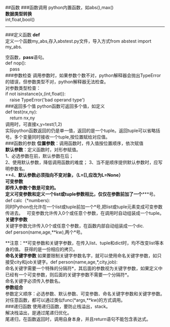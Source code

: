 ##函数
###函数调用
python内置函数，如abs(),max()  
**数据类型转换**  
int,float,bool()  
***
###定义函数
**def**  
定义一个函数my_abs,存入abstest.py文件，导入方式from abstest import my_abs.  

空函数，**pass**语句。  
def nop():  
　pass  
###参数检查
调用参数时，如果参数个数不对，python解释器会抛出TypeError的错误，但参数类型不对，python解释器无法检查。  
对参数类型检查：  
if not isinstance(x,(int,float)):  
　raise TypeError('bad operand type')  
###返回多个值
python函数可返回多个值，如定义  
def test(nx,ny):  
　return nx,ny  
调用时，可直接x,y=test(1,2)  
实际python函数返回的仍是单一值，返回的是一个tuple。返回tuple可以省略括号。多个变量同时接收一个tuple,按位置赋给对应值。  
###函数的参数
**位置参数**：调用函数时，传入值按位置顺序，依次赋值  
**默认参数**：定义函数时，对形参赋值。  
1、必选参数在前，默认参数在后；  
2、使用默认参数，降低调用函数的难度； 
3、当不是顺序提供默认参数时，应写明参数名。  
**4、**默认参数必须指向不变对象，（L=[],应改为L=None）  
**可变参数**  
即传入参数个数是可变的。  
定义可变参数和定义一个list或tuple参数相比，仅仅在参数前加了一个**\***号。def calc（\*numbers):  
同时Python也允许在一个list或tuple前加一个\*号,把list或tuple元素变成可变参数传进去。  
可变参数允许传入0个或任意个参数，在调用时自动组装成一个tuple。  
**关键字参数**  
关键字参数允许传入0个或任意个参数，在函数内部自动组装成一个dic.  
def person(name,age,\*\*kw),两个\*号。  

**注意：**可变参数和关键字参数，在传入list、tuple和dict时，均不改变list等本身的值。  获得的是一份相应的拷贝。  
**命名关键字参数**
如果要限制关键字参数名字，就可以使用命名关键字参数，如只接受city和job关键字。def person(name,age,\*,city,job):  
命名关键字需要一个特殊的分隔符\*，其后面的参数视为关键字参数，如果定义中已经有一个可变参数，则后面的关键字参数不需要一个分隔符\*。  
命名关键字必须传入参数名。  
**参数组合**  
参数定义顺序：必选参数、默认参数、可变参数、命名关键字参数和关键字参数。  
对任意函数，都可以通过类似func(\*args,\*\*kw)的方式调用。  
###递归函数
使用递归函数，要防止栈溢出，stack。  
解决栈溢出，是通过尾递归优化。  
尾递归，在函数返回时，调用自身本身，并且return语句不能包含表达式。
